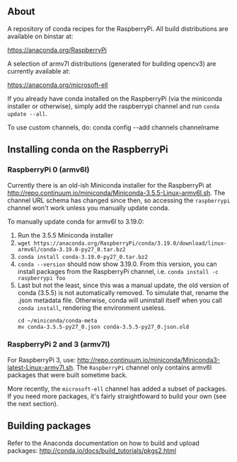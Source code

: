 About
-----
A repository of conda recipes for the RaspberryPi. All build distributions are available on binstar at:

https://anaconda.org/RaspberryPi

A selection of armv7l distributions (generated for building opencv3) are currently available at:

https://anaconda.org/microsoft-ell

If you already have conda installed on the RaspberryPi (via the miniconda installer or otherwise), simply add the
raspberrypi channel and run ``conda update --all``.

To use custom channels, do:
conda config --add channels channelname

Installing conda on the RaspberryPi
-----------------------------------
### RaspberryPi 0 (armv6l)
Currently there is an old-ish Miniconda installer for the RaspberryPi at http://repo.continuum.io/miniconda/Miniconda-3.5.5-Linux-armv6l.sh. The channel URL schema has changed since then, so accessing the `raspberrypi` channel won't work unless you manually update conda. 

To manually update conda for armv6l to 3.19.0:
1. Run the 3.5.5 Miniconda installer
2. `wget https://anaconda.org/RaspberryPi/conda/3.19.0/download/linux-armv6l/conda-3.19.0-py27_0.tar.bz2`
3. `conda install conda-3.19.0-py27_0.tar.bz2`
4. `conda --version` should now show 3.19.0. From this version, you can install packages from the RaspberryPi channel, i.e. `conda install -c raspberrypi foo`
5. Last but not the least, since this was a manual update, the old version of conda (3.5.5) is not automatically removed. To simulate that, rename the .json metadata file. Otherwise, conda will uninstall itself when you call `conda install`, rendering the environment useless.
   ```
   cd ~/miniconda/conda-meta
   mv conda-3.5.5-py27_0.json conda-3.5.5-py27_0.json.old
   ```

### RaspberryPi 2 and 3 (armv7l)
For RaspberryPi 3, use: http://repo.continuum.io/miniconda/Miniconda3-latest-Linux-armv7l.sh. The `RaspberryPi` channel only contains armv6l packages that were built sometime back. 

More recently, the `microsoft-ell` channel has added a subset of packages.  If you need more packages, it's fairly straightfoward to build your own (see the next section).

Building packages
-----------------
Refer to the Anaconda documentation on how to build and upload packages: http://conda.io/docs/build_tutorials/pkgs2.html
